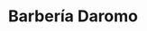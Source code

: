 ---
title: "Barbería Daromo"
url: /ciudad-autonoma-de-buenos-aires/barberia-daromo/
shop: Friseur
---